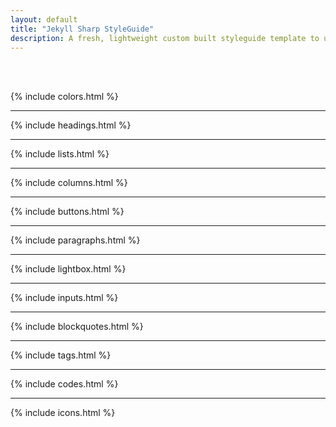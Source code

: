 ```yaml
---
layout: default
title: "Jekyll Sharp StyleGuide"
description: A fresh, lightweight custom built styleguide template to use with Jekyll sites. Just download or clone from the github repo and start building your site upon it.
---
```


<br><br>

{% include colors.html %}

---

{% include headings.html %}

---

{% include lists.html %}

---

{% include columns.html %}

---

{% include buttons.html %}

---

{% include paragraphs.html %}

---

{% include lightbox.html %}

---

{% include inputs.html %}

---

{% include blockquotes.html %}

---

{% include tags.html %}

---

{% include codes.html %}

---

{% include icons.html %}

<br><br>
<br><br>
